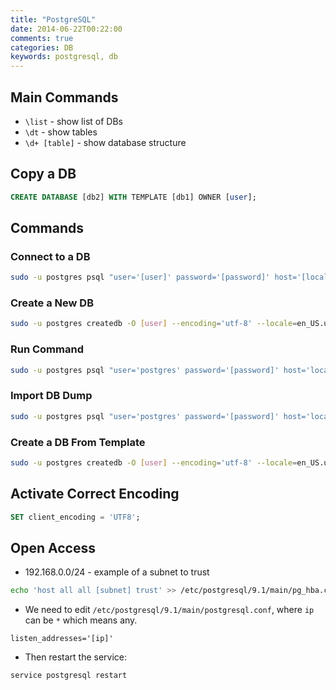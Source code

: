 ```yaml
---
title: "PostgreSQL"
date: 2014-06-22T00:22:00
comments: true
categories: DB
keywords: postgresql, db
---
```


## Main Commands

* `\list` - show list of DBs
* `\dt` - show tables
* `\d+ [table]` - show database structure

## Copy a DB

```sql
CREATE DATABASE [db2] WITH TEMPLATE [db1] OWNER [user];
```

## Commands

### Connect to a DB

```bash
sudo -u postgres psql "user='[user]' password='[password]' host='[localhost]' port='[port]' dbname='[db]'"
```

### Create a New DB

```bash
sudo -u postgres createdb -O [user] --encoding='utf-8' --locale=en_US.utf8 [db]
```

### Run Command

```bash
sudo -u postgres psql "user='postgres' password='[password]' host='localhost' port='5432' dbname=[db]" -c "CREATE EXTENSION postgis";
```

### Import DB Dump

```bash
sudo -u postgres psql "user='postgres' password='[password]' host='localhost' port='5432' dbname=[db]" -f [file]
```

### Create a DB From Template

```bash
sudo -u postgres createdb -O [user] --encoding='utf-8' --locale=en_US.utf8 -T [db] [db2]
```

## Activate Correct Encoding

```sql
SET client_encoding = 'UTF8';
```

## Open Access

* 192.168.0.0/24 - example of a subnet to trust

```bash
echo 'host all all [subnet] trust' >> /etc/postgresql/9.1/main/pg_hba.conf
```

* We need to edit `/etc/postgresql/9.1/main/postgresql.conf`, where `ip` can be `*` which means any.

`listen_addresses='[ip]'`

* Then restart the service:

```bash
service postgresql restart
```
